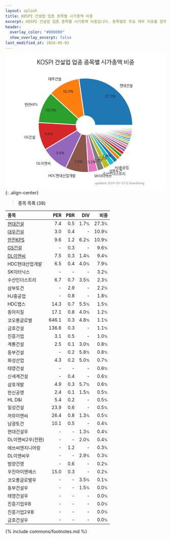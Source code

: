 ```yaml
---
layout: splash
title: KOSPI 건설업 업종 종목별 시가총액 비중
excerpt: KOSPI 건설업 업종 종목별 시가총액 비중입니다. 종목별로 주요 재무 지표를 함께 표시합니다.
header:
  overlay_color: "#800000"
  show_overlay_excerpt: false
last_modified_at: 2024-05-03
---
```



![KOSPI 건설업 업종 종목별 시가총액 비중](/stats/sector/images/kospi_업종_건설업_종목.png){: .align-center}


> **종목 목록 (38)**<a id="list"></a>

| **종목** | **PER** | **PBR** | **DIV** | **비중** |
| :------- | ------: | ------: | ------: | -------: |
| [현대건설](/000720/) | 7.4 | 0.5 | 1.7<small>%</small> | 27.3<small>%</small> |
| [대우건설](/047040/) | 3.0 | 0.4 | - | 10.9<small>%</small> |
| [한전KPS](/051600/) | 9.6 | 1.2 | 6.2<small>%</small> | 10.9<small>%</small> |
| [GS건설](/006360/) | - | 0.3 | - | 9.6<small>%</small> |
| [DL이앤씨](/375500/) | 7.5 | 0.3 | 1.4<small>%</small> | 9.4<small>%</small> |
| HDC현대산업개발 | 6.5 | 0.4 | 4.0<small>%</small> | 7.9<small>%</small> |
| SK이터닉스 | - | - | - | 3.2<small>%</small> |
| 수산인더스트리 | 6.7 | 0.7 | 3.5<small>%</small> | 2.3<small>%</small> |
| 삼부토건 | - | 2.9 | - | 2.2<small>%</small> |
| HJ중공업 | - | 0.8 | - | 1.8<small>%</small> |
| HDC랩스 | 14.3 | 0.7 | 5.5<small>%</small> | 1.5<small>%</small> |
| 동아지질 | 17.1 | 0.8 | 4.0<small>%</small> | 1.2<small>%</small> |
| 코오롱글로벌 | 646.1 | 0.3 | 4.8<small>%</small> | 1.1<small>%</small> |
| 금호건설 | 136.6 | 0.3 | - | 1.1<small>%</small> |
| 진흥기업 | 3.1 | 0.5 | - | 1.0<small>%</small> |
| 계룡건설 | 2.5 | 0.1 | 3.0<small>%</small> | 0.8<small>%</small> |
| 동부건설 | - | 0.2 | 5.8<small>%</small> | 0.8<small>%</small> |
| 화성산업 | 4.3 | 0.2 | 5.0<small>%</small> | 0.7<small>%</small> |
| 태영건설 | - | - | - | 0.6<small>%</small> |
| 신세계건설 | - | 0.4 | - | 0.6<small>%</small> |
| 삼호개발 | 4.9 | 0.3 | 5.7<small>%</small> | 0.6<small>%</small> |
| 한신공영 | 2.4 | 0.1 | 1.5<small>%</small> | 0.5<small>%</small> |
| HL D&I | 5.4 | 0.2 | - | 0.5<small>%</small> |
| 일성건설 | 23.9 | 0.6 | - | 0.5<small>%</small> |
| 까뮤이앤씨 | 26.4 | 0.8 | 1.3<small>%</small> | 0.5<small>%</small> |
| 남광토건 | 10.1 | 0.5 | - | 0.4<small>%</small> |
| 현대건설우 | - | - | 1.3<small>%</small> | 0.4<small>%</small> |
| DL이앤씨2우(전환) | - | - | 2.0<small>%</small> | 0.4<small>%</small> |
| 에쓰씨엔지니어링 | - | 1.2 | - | 0.3<small>%</small> |
| DL이앤씨우 | - | - | 2.9<small>%</small> | 0.3<small>%</small> |
| 범양건영 | - | 0.6 | - | 0.2<small>%</small> |
| 우진아이엔에스 | 15.0 | 0.3 | - | 0.2<small>%</small> |
| 코오롱글로벌우 | - | - | 3.5<small>%</small> | 0.1<small>%</small> |
| 동부건설우 | - | - | 1.5<small>%</small> | 0.0<small>%</small> |
| 태영건설우 | - | - | - | 0.0<small>%</small> |
| 진흥기업우B | - | - | - | 0.0<small>%</small> |
| 진흥기업2우B | - | - | - | 0.0<small>%</small> |
| 금호건설우 | - | - | - | 0.0<small>%</small> |

{% include commons/footnotes.md %}